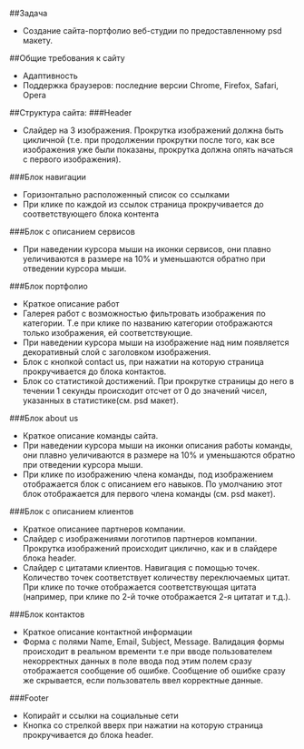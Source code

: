 ##Задача 
* Создание сайта-портфолио веб-студии по предоставленному psd макету. 

##Общие требования к сайту 
* Адаптивность
* Поддержка браузеров: последние версии Chrome, Firefox, Safarі, Opera

##Структура сайта: 
###Header 
* Слайдер на 3 изображения. Прокрутка изображений должна быть цикличной (т.е. при продолжении прокрутки после того, как все изображения уже были показаны, прокрутка должна опять начаться с первого изображения). 
 
###Блок навигации 
* Горизонтально расположенный список со ссылками 
* При клике по каждой из ссылок страница прокручивается до соответствующего блока контента 

###Блок с описанием сервисов 
* При наведении курсора мыши на иконки сервисов, они плавно уеличиваются в размере на 10% и уменьшаются обратно при отведении курсора мыши. 

###Блок портфолио
* Краткое описание работ 
* Галерея работ с возможностью фильтровать изображения по категории. Т.е при клике по названию категории отображаются только изображения, ей соответствующие. 
* При наведении курсора мыши на изображение над ним появляется декоративный слой с заголовком изображения. 
* Блок с кнопкой contact us, при нажатии на которую страница прокручивается до блока контактов. 
* Блок со статистикой достижений.  При прокрутке страницы до него в течении 1 секунды происходит отсчет от 0 до значений чисел, указанных в статистике(см. psd макет). 

###Блок about us 
* Краткое описание команды сайта. 
* При наведении курсора мыши на иконки описания работы команды, они плавно уеличиваются в размере на 10% и уменьшаются обратно при отведении курсора мыши. 
* При клике по изображению члена команды, под изображением отображается блок с описанием его навыков. По умолчанию этот блок отображается для первого члена команды (см. psd макет). 

###Блок с описанием клиентов 
* Краткое описаниее партнеров компании. 
* Слайдер с изображениями логотипов партнеров компании. Прокрутка изображений происходит циклично, как и в слайдере блока header. 
* Слайдер с цитатами клиентов. Навигация с помощью точек. Количество точек соответствует количеству переключаемых цитат. При клике по точке отображается соответствующая цитата (например, при клике по 2-й точке отображается 2-я цитатат и т.д.). 

###Блок контактов 
* Краткое описание контактной информации
* Форма с полями Name, Email, Subject, Message. Валидация формы происходит в реальном временти т.е при вводе пользователем некорректных данных в поле ввода под этим полем сразу отображается сообщение об ошибке. Сообщение об ошибке сразу же скрывается, если пользователь ввел корректные данные. 

###Footer 
* Копирайт и ссылки на социальные сети 
* Кнопка со стрелкой вверх при нажатии на которую страница прокручивается до блока header. 


